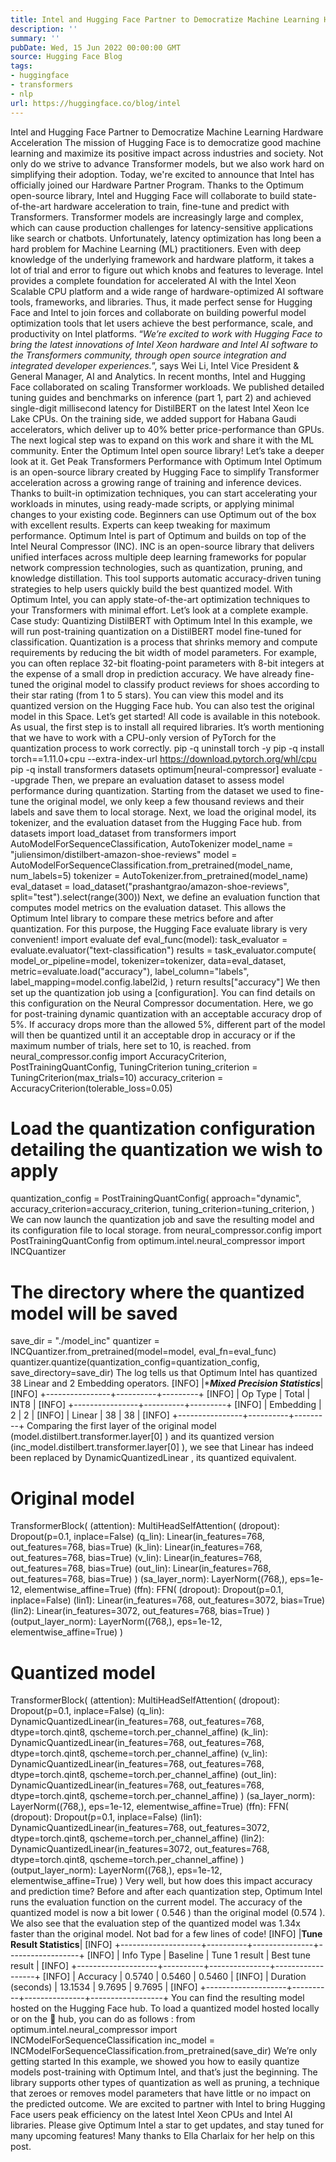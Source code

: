 ```yaml
---
title: Intel and Hugging Face Partner to Democratize Machine Learning Hardware Acceleration
description: ''
summary: ''
pubDate: Wed, 15 Jun 2022 00:00:00 GMT
source: Hugging Face Blog
tags:
- huggingface
- transformers
- nlp
url: https://huggingface.co/blog/intel
---
```


Intel and Hugging Face Partner to Democratize Machine Learning Hardware Acceleration
The mission of Hugging Face is to democratize good machine learning and maximize its positive impact across industries and society. Not only do we strive to advance Transformer models, but we also work hard on simplifying their adoption.
Today, we're excited to announce that Intel has officially joined our Hardware Partner Program. Thanks to the Optimum open-source library, Intel and Hugging Face will collaborate to build state-of-the-art hardware acceleration to train, fine-tune and predict with Transformers.
Transformer models are increasingly large and complex, which can cause production challenges for latency-sensitive applications like search or chatbots. Unfortunately, latency optimization has long been a hard problem for Machine Learning (ML) practitioners. Even with deep knowledge of the underlying framework and hardware platform, it takes a lot of trial and error to figure out which knobs and features to leverage.
Intel provides a complete foundation for accelerated AI with the Intel Xeon Scalable CPU platform and a wide range of hardware-optimized AI software tools, frameworks, and libraries. Thus, it made perfect sense for Hugging Face and Intel to join forces and collaborate on building powerful model optimization tools that let users achieve the best performance, scale, and productivity on Intel platforms.
“*We’re excited to work with Hugging Face to bring the latest innovations of Intel Xeon hardware and Intel AI software to the Transformers community, through open source integration and integrated developer experiences.*”, says Wei Li, Intel Vice President & General Manager, AI and Analytics.
In recent months, Intel and Hugging Face collaborated on scaling Transformer workloads. We published detailed tuning guides and benchmarks on inference (part 1, part 2) and achieved single-digit millisecond latency for DistilBERT on the latest Intel Xeon Ice Lake CPUs. On the training side, we added support for Habana Gaudi accelerators, which deliver up to 40% better price-performance than GPUs.
The next logical step was to expand on this work and share it with the ML community. Enter the Optimum Intel open source library! Let’s take a deeper look at it.
Get Peak Transformers Performance with Optimum Intel
Optimum is an open-source library created by Hugging Face to simplify Transformer acceleration across a growing range of training and inference devices. Thanks to built-in optimization techniques, you can start accelerating your workloads in minutes, using ready-made scripts, or applying minimal changes to your existing code. Beginners can use Optimum out of the box with excellent results. Experts can keep tweaking for maximum performance.
Optimum Intel is part of Optimum and builds on top of the Intel Neural Compressor (INC). INC is an open-source library that delivers unified interfaces across multiple deep learning frameworks for popular network compression technologies, such as quantization, pruning, and knowledge distillation. This tool supports automatic accuracy-driven tuning strategies to help users quickly build the best quantized model.
With Optimum Intel, you can apply state-of-the-art optimization techniques to your Transformers with minimal effort. Let’s look at a complete example.
Case study: Quantizing DistilBERT with Optimum Intel
In this example, we will run post-training quantization on a DistilBERT model fine-tuned for classification. Quantization is a process that shrinks memory and compute requirements by reducing the bit width of model parameters. For example, you can often replace 32-bit floating-point parameters with 8-bit integers at the expense of a small drop in prediction accuracy.
We have already fine-tuned the original model to classify product reviews for shoes according to their star rating (from 1 to 5 stars). You can view this model and its quantized version on the Hugging Face hub. You can also test the original model in this Space.
Let’s get started! All code is available in this notebook.
As usual, the first step is to install all required libraries. It’s worth mentioning that we have to work with a CPU-only version of PyTorch for the quantization process to work correctly.
pip -q uninstall torch -y
pip -q install torch==1.11.0+cpu --extra-index-url https://download.pytorch.org/whl/cpu
pip -q install transformers datasets optimum[neural-compressor] evaluate --upgrade
Then, we prepare an evaluation dataset to assess model performance during quantization. Starting from the dataset we used to fine-tune the original model, we only keep a few thousand reviews and their labels and save them to local storage.
Next, we load the original model, its tokenizer, and the evaluation dataset from the Hugging Face hub.
from datasets import load_dataset
from transformers import AutoModelForSequenceClassification, AutoTokenizer
model_name = "juliensimon/distilbert-amazon-shoe-reviews"
model = AutoModelForSequenceClassification.from_pretrained(model_name, num_labels=5)
tokenizer = AutoTokenizer.from_pretrained(model_name)
eval_dataset = load_dataset("prashantgrao/amazon-shoe-reviews", split="test").select(range(300))
Next, we define an evaluation function that computes model metrics on the evaluation dataset. This allows the Optimum Intel library to compare these metrics before and after quantization. For this purpose, the Hugging Face evaluate library is very convenient!
import evaluate
def eval_func(model):
task_evaluator = evaluate.evaluator("text-classification")
results = task_evaluator.compute(
model_or_pipeline=model,
tokenizer=tokenizer,
data=eval_dataset,
metric=evaluate.load("accuracy"),
label_column="labels",
label_mapping=model.config.label2id,
)
return results["accuracy"]
We then set up the quantization job using a [configuration]. You can find details on this configuration on the Neural Compressor documentation. Here, we go for post-training dynamic quantization with an acceptable accuracy drop of 5%. If accuracy drops more than the allowed 5%, different part of the model will then be quantized until it an acceptable drop in accuracy or if the maximum number of trials, here set to 10, is reached.
from neural_compressor.config import AccuracyCriterion, PostTrainingQuantConfig, TuningCriterion
tuning_criterion = TuningCriterion(max_trials=10)
accuracy_criterion = AccuracyCriterion(tolerable_loss=0.05)
# Load the quantization configuration detailing the quantization we wish to apply
quantization_config = PostTrainingQuantConfig(
approach="dynamic",
accuracy_criterion=accuracy_criterion,
tuning_criterion=tuning_criterion,
)
We can now launch the quantization job and save the resulting model and its configuration file to local storage.
from neural_compressor.config import PostTrainingQuantConfig
from optimum.intel.neural_compressor import INCQuantizer
# The directory where the quantized model will be saved
save_dir = "./model_inc"
quantizer = INCQuantizer.from_pretrained(model=model, eval_fn=eval_func)
quantizer.quantize(quantization_config=quantization_config, save_directory=save_dir)
The log tells us that Optimum Intel has quantized 38 Linear
and 2 Embedding
operators.
[INFO] |******Mixed Precision Statistics*****|
[INFO] +----------------+----------+---------+
[INFO] | Op Type | Total | INT8 |
[INFO] +----------------+----------+---------+
[INFO] | Embedding | 2 | 2 |
[INFO] | Linear | 38 | 38 |
[INFO] +----------------+----------+---------+
Comparing the first layer of the original model (model.distilbert.transformer.layer[0]
) and its quantized version (inc_model.distilbert.transformer.layer[0]
), we see that Linear
has indeed been replaced by DynamicQuantizedLinear
, its quantized equivalent.
# Original model
TransformerBlock(
(attention): MultiHeadSelfAttention(
(dropout): Dropout(p=0.1, inplace=False)
(q_lin): Linear(in_features=768, out_features=768, bias=True)
(k_lin): Linear(in_features=768, out_features=768, bias=True)
(v_lin): Linear(in_features=768, out_features=768, bias=True)
(out_lin): Linear(in_features=768, out_features=768, bias=True)
)
(sa_layer_norm): LayerNorm((768,), eps=1e-12, elementwise_affine=True)
(ffn): FFN(
(dropout): Dropout(p=0.1, inplace=False)
(lin1): Linear(in_features=768, out_features=3072, bias=True)
(lin2): Linear(in_features=3072, out_features=768, bias=True)
)
(output_layer_norm): LayerNorm((768,), eps=1e-12, elementwise_affine=True)
)
# Quantized model
TransformerBlock(
(attention): MultiHeadSelfAttention(
(dropout): Dropout(p=0.1, inplace=False)
(q_lin): DynamicQuantizedLinear(in_features=768, out_features=768, dtype=torch.qint8, qscheme=torch.per_channel_affine)
(k_lin): DynamicQuantizedLinear(in_features=768, out_features=768, dtype=torch.qint8, qscheme=torch.per_channel_affine)
(v_lin): DynamicQuantizedLinear(in_features=768, out_features=768, dtype=torch.qint8, qscheme=torch.per_channel_affine)
(out_lin): DynamicQuantizedLinear(in_features=768, out_features=768, dtype=torch.qint8, qscheme=torch.per_channel_affine)
)
(sa_layer_norm): LayerNorm((768,), eps=1e-12, elementwise_affine=True)
(ffn): FFN(
(dropout): Dropout(p=0.1, inplace=False)
(lin1): DynamicQuantizedLinear(in_features=768, out_features=3072, dtype=torch.qint8, qscheme=torch.per_channel_affine)
(lin2): DynamicQuantizedLinear(in_features=3072, out_features=768, dtype=torch.qint8, qscheme=torch.per_channel_affine)
)
(output_layer_norm): LayerNorm((768,), eps=1e-12, elementwise_affine=True)
)
Very well, but how does this impact accuracy and prediction time?
Before and after each quantization step, Optimum Intel runs the evaluation function on the current model. The accuracy of the quantized model is now a bit lower ( 0.546
) than the original model (0.574
). We also see that the evaluation step of the quantized model was 1.34x faster than the original model. Not bad for a few lines of code!
[INFO] |**********************Tune Result Statistics**********************|
[INFO] +--------------------+----------+---------------+------------------+
[INFO] | Info Type | Baseline | Tune 1 result | Best tune result |
[INFO] +--------------------+----------+---------------+------------------+
[INFO] | Accuracy | 0.5740 | 0.5460 | 0.5460 |
[INFO] | Duration (seconds) | 13.1534 | 9.7695 | 9.7695 |
[INFO] +--------------------+----------+---------------+------------------+
You can find the resulting model hosted on the Hugging Face hub. To load a quantized model hosted locally or on the 🤗 hub, you can do as follows :
from optimum.intel.neural_compressor import INCModelForSequenceClassification
inc_model = INCModelForSequenceClassification.from_pretrained(save_dir)
We’re only getting started
In this example, we showed you how to easily quantize models post-training with Optimum Intel, and that’s just the beginning. The library supports other types of quantization as well as pruning, a technique that zeroes or removes model parameters that have little or no impact on the predicted outcome.
We are excited to partner with Intel to bring Hugging Face users peak efficiency on the latest Intel Xeon CPUs and Intel AI libraries. Please give Optimum Intel a star to get updates, and stay tuned for many upcoming features!
Many thanks to Ella Charlaix for her help on this post.